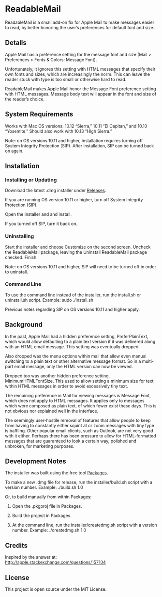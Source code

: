 # ReadableMail

ReadableMail is a small add-on fix for Apple Mail to make messages
easier to read, by better honoring the user’s preferences for default
font and size.

## Details

Apple Mail has a preference setting for the message font and size (Mail
\> Preferences \> Fonts & Colors: Message Font).

Unfortunately, it ignores this setting with HTML messages that specify their
own fonts and sizes, which are increasingly the norm. This can leave the
reader stuck with type is too small or otherwise hard to read.

ReadableMail makes Apple Mail honor the Message Font preference setting
with HTML messages. Message body text will appear in the font and size of
the reader’s choice.

## System Requirements

Works with Mac OS versions: 10.12 “Sierra,” 10.11 “El Capitan,” and
10.10 “Yosemite.” Should also work with 10.13 ”High Sierra.”

Note: on OS versions 10.11 and higher, installation requires turning off
System Integrity Protection (SIP). After installation, SIP can be turned
back on again.

## Installation

### Installing or Updating

Download the latest .dmg installer under [Releases](../../releases).

If you are running OS version 10.11 or higher, turn off System Integrity
Protection (SIP).

Open the installer and and install.

If you turned off SIP, turn it back on.

### Uninstalling

Start the installer and choose Customize on the second screen. Uncheck the
ReadableMail package, leaving the Uninstall ReadableMail package checked.
Finish.

Note: on OS versions 10.11 and higher, SIP will need to be turned off in
order to uninstall.

### Command Line

To use the command line instead of the installer, run the install.sh or
uninstall.sh script. Example: sudo ./install.sh

Previous notes regarding SIP on OS versions 10.11 and higher apply.

## Background

In the past, Apple Mail had a hidden preference setting, PreferPlainText,
which would allow defaulting to a plain text version if it was delivered
along with an HTML email message. This setting was eventually dropped.

Also dropped was the menu options within mail that allow even manual
switching to a plain text or other alternative message format. So in a
multi-part email message, only the HTML version can now be viewed.

Dropped too was another hidden preference setting, MinimumHTMLFontSize.
This used to allow setting a minimum size for text within HTML messages
in order to avoid excessively tiny text.

The remaining preference in Mail for viewing messages is Message Font,
which does not apply to HTML messages. It applies only to messages
which were composed as plain text, of which fewer exist these days. This
is not obvious nor explained well in the interface.

The seemingly user-hostile removal of features that allow people to keep
from having to constantly either squint at or zoom messages with tiny type
is baffling. Other popular email clients, such as Outlook, are not very good
with it either. Perhaps there has been pressure to allow for HTML-formatted
messages that are guaranteed to look a certain way, polished and unbroken,
for marketing purposes.

## Development Notes

The installer was built using the free tool
[Packages](http://s.sudre.free.fr/Software/Packages/about.html).

To make a new .dmg file for release, run the installer/build.sh script
with a version number. Example: ./build.sh 1.0

Or, to build manually from within Packages:

1. Open the .pkgproj file in Packages.

2. Build the project in Packages.

3. At the command line, run the installer/createdmg.sh script with a version
number. Example: ./createdmg.sh 1.0

## Credits

Inspired by the answer at: http://apple.stackexchange.com/questions/157104

## License

This project is open source under the MIT License.